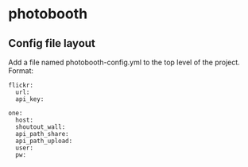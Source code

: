 # photobooth
## Config file layout
Add a file named photobooth-config.yml to the top level of the project. Format:

```
flickr:
  url: 
  api_key: 

one:
  host: 
  shoutout_wall: 
  api_path_share: 
  api_path_upload: 
  user:
  pw: 
```
